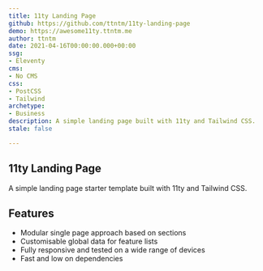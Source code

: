 ```yaml
---
title: 11ty Landing Page
github: https://github.com/ttntm/11ty-landing-page
demo: https://awesome11ty.ttntm.me
author: ttntm
date: 2021-04-16T00:00:00.000+00:00
ssg:
- Eleventy
cms:
- No CMS
css:
- PostCSS
- Tailwind
archetype:
- Business
description: A simple landing page built with 11ty and Tailwind CSS.
stale: false

---
```

## 11ty Landing Page

A simple landing page starter template built with 11ty and Tailwind CSS.

## Features

* Modular single page approach based on sections
* Customisable global data for feature lists
* Fully responsive and tested on a wide range of devices
* Fast and low on dependencies